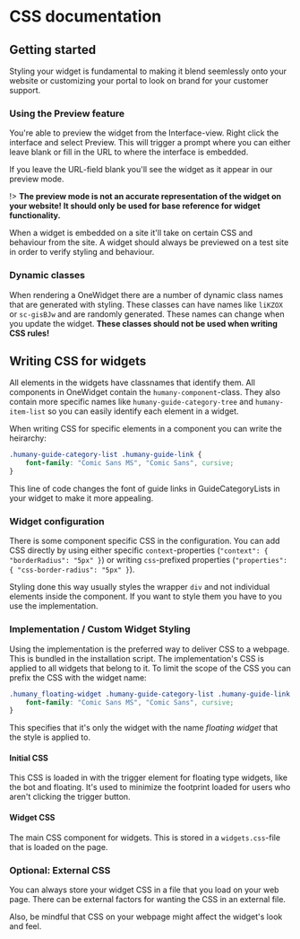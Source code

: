 # CSS documentation

## Getting started

Styling your widget is fundamental to making it blend seemlessly onto your website or customizing your portal to look on brand for your customer support.

### Using the Preview feature

You're able to preview the widget from the Interface-view. Right click the interface and select Preview. This will trigger a prompt where you can either leave blank or fill in the URL to where the interface is embedded.

If you leave the URL-field blank you'll see the widget as it appear in our preview mode.

!> **The preview mode is not an accurate representation of the widget on your website! It should only be used for base reference for widget functionality.**

When a widget is embedded on a site it'll take on certain CSS and behaviour from the site. A widget should always be previewed on a test site in order to verify styling and behaviour.

### Dynamic classes

When rendering a OneWidget there are a number of dynamic class names that are generated with styling. These classes can have names like `liKZOX` or `sc-gisBJw` and are randomly generated. These names can change when you update the widget. **These classes should not be used when writing CSS rules!**

## Writing CSS for widgets

All elements in the widgets have classnames that identify them. All components in OneWidget contain the `humany-component`-class. They also contain more specific names like `humany-guide-category-tree` and `humany-item-list` so you can easily identify each element in a widget.

When writing CSS for specific elements in a component you can write the heirarchy:

```css
.humany-guide-category-list .humany-guide-link {
    font-family: "Comic Sans MS", "Comic Sans", cursive;
}
```

This line of code changes the font of guide links in GuideCategoryLists in your widget to make it more appealing.

### Widget configuration

There is some component specific CSS in the configuration. You can add CSS directly by using either specific `context`-properties (`"context": { "borderRadius": "5px" }`) or writing `css`-prefixed properties (`"properties": { "css-border-radius": "5px" }`).

Styling done this way usually styles the wrapper `div` and not individual elements inside the component. If you want to style them you have to you use the implementation.

### Implementation / Custom Widget Styling

Using the implementation is the preferred way to deliver CSS to a webpage. This is bundled in the installation script. The implementation's CSS is applied to all widgets that belong to it. To limit the scope of the CSS you can prefix the CSS with the widget name:


```css
.humany_floating-widget .humany-guide-category-list .humany-guide-link {
    font-family: "Comic Sans MS", "Comic Sans", cursive;
}
```

This specifies that it's only the widget with the name *floating widget* that the style is applied to.

#### Initial CSS

This CSS is loaded in with the trigger element for floating type widgets, like the bot and floating. It's used to minimize the footprint loaded for users who aren't clicking the trigger button.

#### Widget CSS

The main CSS component for widgets. This is stored in a `widgets.css`-file that is loaded on the page.

### Optional: External CSS

You can always store your widget CSS in a file that you load on your web page. There can be external factors for wanting the CSS in an external file.

Also, be mindful that CSS on your webpage might affect the widget's look and feel.